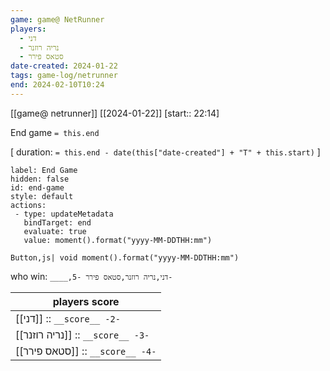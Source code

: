 ```yaml
---
game: game@ NetRunner
players:
  - דני
  - נריה רוזנר
  - סטאס פירר
date-created: 2024-01-22
tags: game-log/netrunner
end: 2024-02-10T10:24
---
```

[[game@  netrunner]] [[2024-01-22]] [start:: 22:14]  

End game `= this.end`
 
[ duration: `= this.end - date(this["date-created"] + "T" + this.start)` ]

 ```meta-bind-button
label: End Game
hidden: false
id: end-game
style: default
actions:
  - type: updateMetadata
    bindTarget: end
    evaluate: true
    value: moment().format("yyyy-MM-DDTHH:mm")
```

`Button,js| void moment().format("yyyy-MM-DDTHH:mm")`

who win: `____,דני,נריה רוזנר,סטאס פירר -5-`

| players score |
|---|
| [[דני]] :: `__score__ -2-` | 
| [[נריה רוזנר]] :: `__score__ -3-` | 
| [[סטאס פירר]] :: `__score__ -4-` | 


